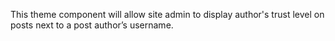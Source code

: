 This theme component will allow site admin to display author's trust level on posts next to a post author’s username.
